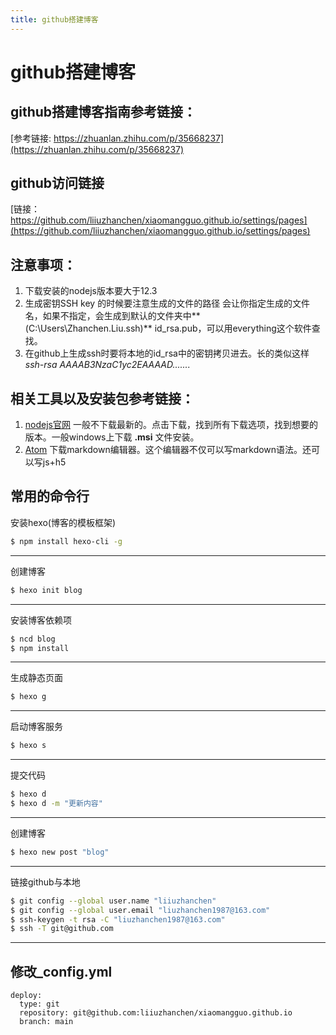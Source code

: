 ```yaml
---
title: github搭建博客
---
```

# github搭建博客
## github搭建博客指南参考链接：
[参考链接: https://zhuanlan.zhihu.com/p/35668237](https://zhuanlan.zhihu.com/p/35668237)

## github访问链接
[链接：https://github.com/liiuzhanchen/xiaomangguo.github.io/settings/pages](https://github.com/liiuzhanchen/xiaomangguo.github.io/settings/pages)
## 注意事项：
1. 下载安装的nodejs版本要大于12.3
2. 生成密钥SSH key 的时候要注意生成的文件的路径
会让你指定生成的文件名，如果不指定，会生成到默认的文件夹中**(C:\Users\Zhanchen.Liu\.ssh)** id_rsa.pub，可以用everything这个软件查找。
3. 在github上生成ssh时要将本地的id_rsa中的密钥拷贝进去。长的类似这样 *ssh-rsa AAAAB3NzaC1yc2EAAAAD.......*

## 相关工具以及安装包参考链接：
1. [nodejs官网](http://nodejs.cn/) 一般不下载最新的。点击下载，找到所有下载选项，找到想要的版本。一般windows上下载 **.msi** 文件安装。
2. [Atom](https://atom.io/) 下载markdown编辑器。这个编辑器不仅可以写markdown语法。还可以写js+h5

## 常用的命令行
安装hexo(博客的模板框架)
``` bash
$ npm install hexo-cli -g
```
***
创建博客
``` bash
$ hexo init blog
```
***
安装博客依赖项
``` bash
$ ncd blog
$ npm install
```
***
生成静态页面
``` bash
$ hexo g
```
***
启动博客服务
``` bash
$ hexo s
```
***
提交代码
``` bash
$ hexo d
$ hexo d -m "更新内容"
```
***
创建博客
``` bash
$ hexo new post "blog"
```
***
链接github与本地
``` bash
$ git config --global user.name "liiuzhanchen"
$ git config --global user.email "liuzhanchen1987@163.com"
$ ssh-keygen -t rsa -C "liuzhanchen1987@163.com"
$ ssh -T git@github.com
```
***
## 修改_config.yml
```
deploy:
  type: git
  repository: git@github.com:liiuzhanchen/xiaomangguo.github.io
  branch: main
```
